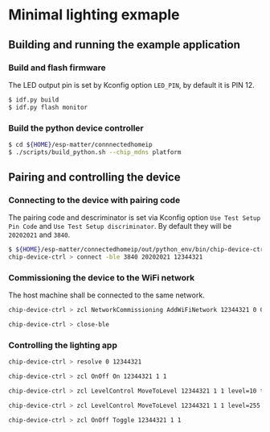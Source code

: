 # Minimal lighting exmaple

## Building and running the example application

### Build and flash firmware

The LED output pin is set by Kconfig option `LED_PIN`, by default it is PIN 12.

```bash
$ idf.py build
$ idf.py flash monitor
```

### Build the python device controller
```bash
$ cd ${HOME}/esp-matter/connnectedhomeip
$ ./scripts/build_python.sh --chip_mdns platform
```

## Pairing and controlling the device

### Connecting to the device with pairing code

The pairing code and descriminator is set via Kconfig option `Use Test Setup Pin Code` and `Use Test Setup discriminator`. By default they will be `20202021` and `3840`.

```bash
$ ${HOME}/esp-matter/connectedhomeip/out/python_env/bin/chip-device-ctrl
chip-device-ctrl > connect -ble 3840 20202021 12344321
```

### Commissioning the device to the WiFi network

The host machine shall be connected to the same network.

```bash
chip-device-ctrl > zcl NetworkCommissioning AddWiFiNetwork 12344321 0 0 ssid=str:${WIFI_SSID} credentials=str:${WIFI_PSK} breadcrumb=0 timeoutMs=1000

chip-device-ctrl > close-ble
```

### Controlling the lighting app

```bash
chip-device-ctrl > resolve 0 12344321

chip-device-ctrl > zcl OnOff On 12344321 1 1

chip-device-ctrl > zcl LevelControl MoveToLevel 12344321 1 1 level=10 transitionTime=0 optionMask=0 optionOverride=0

chip-device-ctrl > zcl LevelControl MoveToLevel 12344321 1 1 level=255 transitionTime=0 optionMask=0 optionOverride=0

chip-device-ctrl > zcl OnOff Toggle 12344321 1 1
```
